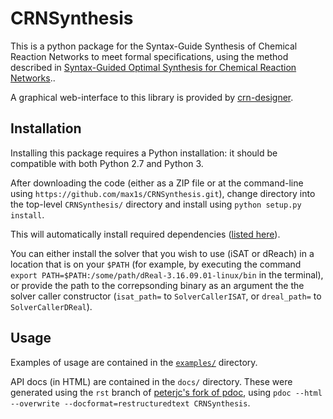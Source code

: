# CRNSynthesis

This is a python package for the Syntax-Guide Synthesis of Chemical Reaction Networks to meet formal specifications, using the method described in [Syntax-Guided Optimal Synthesis for Chemical Reaction Networks](https://link.springer.com/chapter/10.1007/978-3-319-63390-9_20)..

A graphical web-interface to this library is provided by [crn-designer](https://github.com/jamesscottbrown/crn-designer).

## Installation

Installing this package requires a Python installation: it should be compatible with both Python 2.7 and Python 3. 

After downloading the code (either as a ZIP file or at the command-line using ``https://github.com/max1s/CRNSynthesis.git``), change directory into the top-level ``CRNSynthesis/`` directory and install using ``python setup.py install``.

This will automatically install required dependencies ([listed here](https://github.com/max1s/CRNSynthesis/blob/master/setup.py#L12)).

You can either install the solver that you wish to use (iSAT or dReach) in a location that is on your ``$PATH`` (for example, by executing the command ``export PATH=$PATH:/some/path/dReal-3.16.09.01-linux/bin`` in the terminal), or provide the path to the correpsonding binary as an argument the the solver caller constructor (``isat_path=`` to ``SolverCallerISAT``, or ``dreal_path=`` to ``SolverCallerDReal``).

## Usage

Examples of usage are contained in the [``examples/``](https://github.com/max1s/CRNSynthesis/tree/master/examples) directory. 

API docs (in HTML) are contained in the ``docs/`` directory. These were generated using the ``rst`` branch of [peterjc's fork of pdoc](https://github.com/peterjc/pdoc.git), using ``pdoc --html --overwrite --docformat=restructuredtext CRNSynthesis``.
